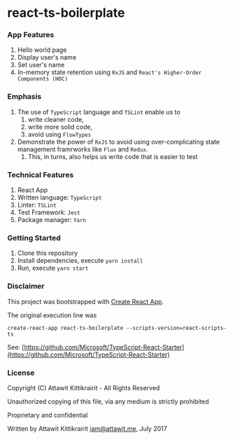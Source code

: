 # react-ts-boilerplate

### App Features

1. Hello world page
2. Display user's name
3. Set user's name
4. In-memory state retention using `RxJS` and `React's Higher-Order Components (HOC)`

### Emphasis

1. The use of `TypeScript` language and `TSLint` enable us to
   1. write cleaner code,
   2. write more solid code,
   3. avoid using `FlowTypes`
2. Demonstrate the power of `RxJS` to avoid using over-complicating state management framrworks like `Flux` and `Redux`.
   1. This, in turns, also helps us write code that is easier to test

### Technical Features

1. React App
2. Written language: `TypeScript`
3. Linter: `TSLint`
4. Test Framework: `Jest`
5. Package manager: `Yarn`


### Getting Started

1. Clone this repository
2. Install dependencies, execute `yarn install`
3. Run, execute `yarn start`


### Disclaimer

This project was bootstrapped with [Create React App](https://github.com/facebookincubator/create-react-app).

The original execution line was

```
create-react-app react-ts-boilerplate --scripts-version=react-scripts-ts
```

See: [https://github.com/Microsoft/TypeScript-React-Starter](https://github.com/Microsoft/TypeScript-React-Starter)

### License

Copyright (C) Attawit Kittikrairit - All Rights Reserved

Unauthorized copying of this file, via any medium is strictly prohibited

Proprietary and confidential

Written by Attawit Kittikrairit <iam@attawit.me>, July 2017

